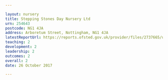 ```yaml
---

layout: nursery
title: Stepping Stones Day Nursery Ltd
urn: 254643
postcode: NG1 4JA
address: Arboretum Street, Nottingham, NG1 4JA
latestReportUrl: https://reports.ofsted.gov.uk/provider/files/2737665/urn/254643.pdf
teaching: 2
development: 2
leadership: 2
outcomes: 2
overall: 2
date: 26 October 2017

---
```

